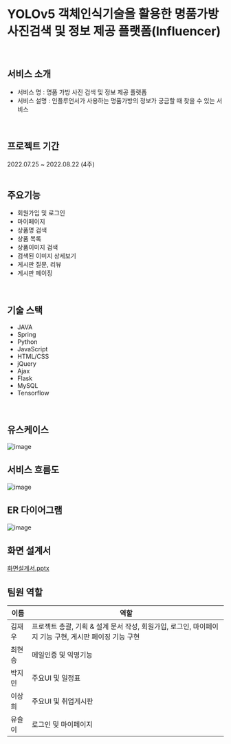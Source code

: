 # YOLOv5 객체인식기술을 활용한 명품가방 사진검색 및 정보 제공 플랫폼(Influencer) 
<br>

## 서비스 소개
* 서비스 명 : 명품 가방 사진 검색 및 정보 제공 플랫폼
* 서비스 설명 : 인플루언서가 사용하는 명품가방의 정보가 궁금할 때 찾을 수 있는 서비스
<br>

## 프로젝트 기간
2022.07.25 ~ 2022.08.22 (4주)
<br>
<br>
## 주요기능 
* 회원가입 및 로그인
* 마이페이지
* 상품명 검색
* 상품 목록
* 상품이미지 검색
* 검색된 이미지 상세보기
* 게시판 질문, 리뷰
* 게시판 페이징
<br>

## 기술 스택
* JAVA
* Spring
* Python
* JavaScript
* HTML/CSS
* jQuery
* Ajax
* Flask
* MySQL
* Tensorflow
<br>

## 유스케이스
![image](https://user-images.githubusercontent.com/81237809/185448169-ede76cc4-78ce-4b96-a5e9-9adbd13117d6.PNG)
<br>

## 서비스 흐름도
![image](https://user-images.githubusercontent.com/81237809/185448046-0f435912-6452-49ba-9f34-099235604867.png)
<br>

## ER 다이어그램
![image](https://user-images.githubusercontent.com/81237809/185447784-b6bfb374-2a98-4c0a-a132-e12e618f99bf.PNG)

## 화면 설계서
[화면설계서.pptx](https://github.com/2022-SMHRD-KDT-BigData-6/Influencer/files/9375798/default.pptx)


## 팀원 역할
| 이름    | 역할                      |
|------|------------|
| 김재우  |프로젝트 총괄, 기획 & 설계 문서 작성, 회원가입, 로그인, 마이페이지 기능 구현, 게시판 페이징 기능 구현
| 최현승  |메일인증 및 익명기능 |
| 박지민  |주요UI 및 일정표 |   
| 이상희  |주요UI 및 취업게시판 |
| 유슬이  |로그인 및 마이페이지| 

